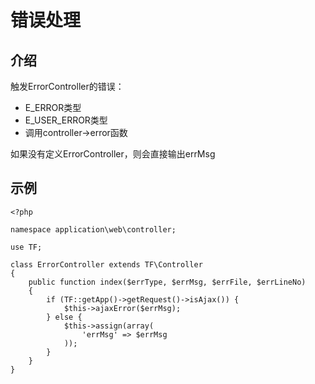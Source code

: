 # 错误处理
## 介绍
触发ErrorController的错误：
 * E_ERROR类型
 * E_USER_ERROR类型
 * 调用controller->error函数

如果没有定义ErrorController，则会直接输出errMsg

## 示例
    <?php

    namespace application\web\controller;

    use TF;

    class ErrorController extends TF\Controller
    {
        public function index($errType, $errMsg, $errFile, $errLineNo)
        {
            if (TF::getApp()->getRequest()->isAjax()) {
                $this->ajaxError($errMsg);
            } else {
                $this->assign(array(
                    'errMsg' => $errMsg
                ));
            }
        }
    }
